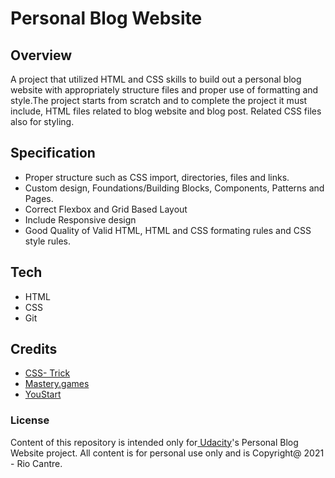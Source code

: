 # Personal Blog Website 

## Overview
A project that utilized HTML and CSS skills to build out a personal blog website with 
appropriately structure files and proper use of formatting and style.The project starts
from scratch and to complete the project it must include, HTML files related to blog 
website and blog post. Related CSS files also for styling.

## Specification
- Proper structure such as CSS import, directories, files and links.
- Custom design, Foundations/Building Blocks, Components, Patterns and Pages.
- Correct Flexbox and Grid Based Layout
- Include Responsive design 
- Good Quality of Valid HTML, HTML and CSS formating rules and CSS style rules.


## Tech 
- HTML
- CSS
- Git

## Credits
- [CSS- Trick](https://css-tricks.com/snippets/css/complete-guide-grid/)
- [Mastery.games](https://mastery.games/post/grid-item-placement/)
- [YouStart](https://medium.com/youstart-labs/beginners-guide-to-choose-between-css-grid-and-flexbox-783005dd2412)


### License

Content of this repository is intended only for[ Udacity](https://www.udacity.com)'s Personal Blog Website project. All content is for personal use only and is Copyright@ 2021 - Rio Cantre.





 

